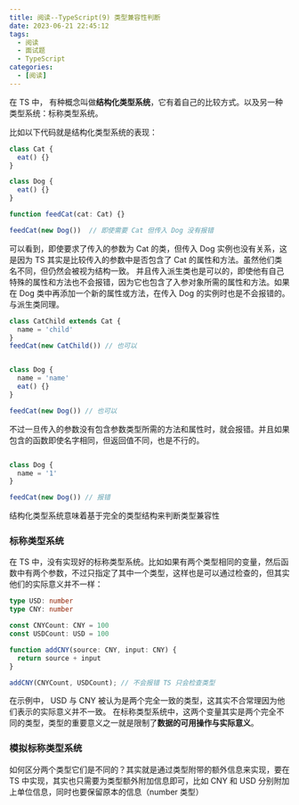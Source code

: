 ```yaml
---
title: 阅读--TypeScript(9) 类型兼容性判断
date: 2023-06-21 22:45:12
tags:
  - 阅读
  - 面试题
  - TypeScript
categories:
  - [阅读]
---
```


在 TS 中， 有种概念叫做**结构化类型系统**，它有着自己的比较方式。以及另一种类型系统：标称类型系统。

比如以下代码就是结构化类型系统的表现：
```ts
class Cat {
  eat() {}
}

class Dog {
  eat() {}
}

function feedCat(cat: Cat) {}

feedCat(new Dog())  // 即使需要 Cat 但传入 Dog 没有报错
```
可以看到，即使要求了传入的参数为 Cat 的类，但传入 Dog 实例也没有关系，这是因为 TS 其实是比较传入的参数中是否包含了 Cat 的属性和方法。虽然他们类名不同，但仍然会被视为结构一致。
并且传入派生类也是可以的，即使他有自己特殊的属性和方法也不会报错，因为它也包含了入参对象所需的属性和方法。如果在 Dog 类中再添加一个新的属性或方法，在传入 Dog 的实例时也是不会报错的。与派生类同理。
```ts
class CatChild extends Cat {
  name = 'child'
}
feedCat(new CatChild()) // 也可以


class Dog {
  name = 'name'
  eat() {}
}

feedCat(new Dog()) // 也可以

```

不过一旦传入的参数没有包含参数类型所需的方法和属性时，就会报错。并且如果包含的函数即使名字相同，但返回值不同，也是不行的。
```ts

class Dog {
  name = '1'
}

feedCat(new Dog()) // 报错

```

结构化类型系统意味着基于完全的类型结构来判断类型兼容性


### 标称类型系统
在 TS 中，没有实现好的标称类型系统。比如如果有两个类型相同的变量，然后函数中有两个参数，不过只指定了其中一个类型，这样也是可以通过检查的，但其实他们的实际意义并不一样：
```ts
type USD: number
type CNY: number

const CNYCount: CNY = 100
const USDCount: USD = 100

function addCNY(source: CNY, input: CNY) {
  return source + input
}

addCNY(CNYCount, USDCount); // 不会报错 TS 只会检查类型
```

在示例中， USD 与 CNY 被认为是两个完全一致的类型，这其实不合常理因为他们表示的实际意义并不一致。
在标称类型系统中，这两个变量其实是两个完全不同的类型，类型的重要意义之一就是限制了**数据的可用操作与实际意义**。

### 模拟标称类型系统
如何区分两个类型它们是不同的？其实就是通过类型附带的额外信息来实现，要在 TS 中实现，其实也只需要为类型额外附加信息即可，比如 CNY 和 USD 分别附加上单位信息，同时也要保留原本的信息（number 类型）

